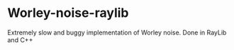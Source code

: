 # Worley-noise-raylib
Extremely slow and buggy implementation of Worley noise. Done in RayLib and C++
